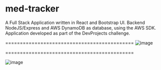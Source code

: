 # med-tracker

A Full Stack Application written in React and Bootstrap UI. Backend NodeJS/Express and AWS DynamoDB as database, using the AWS SDK. Application developed as part of the DevProjects challenge.

============================================
![image](https://github.com/tenongene/med-tracker/assets/49034904/e4888811-ce4a-4cc3-ad92-367e2c491f7b)


============================================


![image](https://github.com/tenongene/med-tracker/assets/49034904/a4eb2f55-f73c-4e7f-a619-61c7973d2161)

